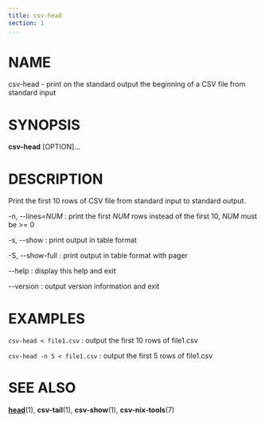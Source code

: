 ```yaml
---
title: csv-head
section: 1
...
```


# NAME #

csv-head - print on the standard output the beginning of a CSV file from standard input

# SYNOPSIS #

**csv-head** [OPTION]...

# DESCRIPTION #

Print the first 10 rows of CSV file from standard input to standard output.

-n, \--lines=*NUM*
:   print the first *NUM* rows instead of the first 10, *NUM* must be >= 0

-s, \--show
:   print output in table format

-S, \--show-full
:   print output in table format with pager

\--help
:   display this help and exit

\--version
:   output version information and exit

# EXAMPLES #

`csv-head < file1.csv`
:   output the first 10 rows of file1.csv

`csv-head -n 5 < file1.csv`
:   output the first 5 rows of file1.csv

# SEE ALSO #

**[head](http://man7.org/linux/man-pages/man1/head.1.html)**(1),
**csv-tail**(1), **csv-show**(1), **csv-nix-tools**(7)
